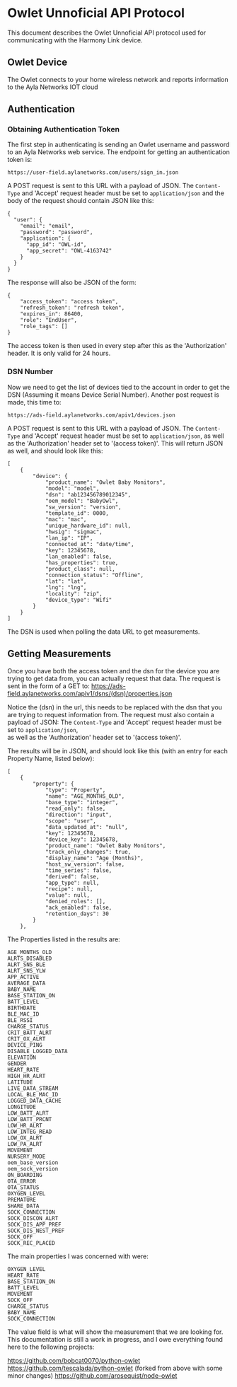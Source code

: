 # Owlet Unnoficial API Protocol

This document describes the Owlet Unnoficial API protocol used for communicating
with the Harmony Link device.

## Owlet Device

The Owlet connects to your home wireless network and reports information to the Ayla Networks IOT cloud

## Authentication

### Obtaining Authentication Token

The first step in authenticating is sending an Owlet username and password to
an Ayla Networks web service. The endpoint for getting an authentication token is:

    https://user-field.aylanetworks.com/users/sign_in.json

A POST request is sent to this URL with a payload of JSON. The `Content-Type` and 'Accept' 
request header must be set to `application/json` and the body of
the request should contain JSON like this:

    {
      "user": {
        "email": "email",
        "password": "password",
        "application": {
          "app_id": "OWL-id",
          "app_secret": "OWL-4163742"
        }
      }
    }

The response will also be JSON of the form:

    {
        "access_token": "access token",
        "refresh_token": "refresh token",
        "expires_in": 86400,
        "role": "EndUser",
        "role_tags": []
    }

The access token is then used in every step after this as the 'Authorization' header. It is only valid for 24 hours. 

### DSN Number

Now we need to get the list of devices tied to the account in order to get the DSN (Assuming it means Device Serial Number). 
Another post request is made, this time to: 

    https://ads-field.aylanetworks.com/apiv1/devices.json

A POST request is sent to this URL with a payload of JSON. The `Content-Type` and 'Accept' 
request header must be set to `application/json`,  as well as the 'Authorization' header set to '(access token)'.
This will return JSON as well, and should look like this:

	[
        {
            "device": {
                "product_name": "Owlet Baby Monitors",
                "model": "model",
                "dsn": "ab123456789012345",
                "oem_model": "BabyOwl",
                "sw_version": "version",
                "template_id": 0000,
                "mac": "mac",
                "unique_hardware_id": null,
                "hwsig": "sigmac",
                "lan_ip": "IP",
                "connected_at": "date/time",
                "key": 12345678,
                "lan_enabled": false,
                "has_properties": true,
                "product_class": null,
                "connection_status": "Offline",
                "lat": "lat",
                "lng": "lng",
                "locality": "zip",
                "device_type": "Wifi"
            }
        }
    ]

The DSN is used when polling the data URL to get measurements.

## Getting Measurements

Once you have both the access token and the dsn for the device you are trying to get data from, you can actually request that data. 
The request is sent in the form of a GET to:
    https://ads-field.aylanetworks.com/apiv1/dsns/(dsn)/properties.json

Notice the (dsn) in the url, this needs to be replaced with the dsn that you are trying to request information from. The request
must also contain a payload of JSON: The `Content-Type` and 'Accept' request header must be set to `application/json`,  
as well as the 'Authorization' header set to '(access token)'.

The results will be in JSON, and should look like this (with an entry for each Property Name, listed below):

	[
        {
            "property": {
                "type": "Property",
                "name": "AGE_MONTHS_OLD",
                "base_type": "integer",
                "read_only": false,
                "direction": "input",
                "scope": "user",
                "data_updated_at": "null",
                "key": 12345678,
                "device_key": 12345678,
                "product_name": "Owlet Baby Monitors",
                "track_only_changes": true,
                "display_name": "Age (Months)",
                "host_sw_version": false,
                "time_series": false,
                "derived": false,
                "app_type": null,
                "recipe": null,
                "value": null,
                "denied_roles": [],
                "ack_enabled": false,
                "retention_days": 30
            }
        },

The Properties listed in the results are:

	AGE_MONTHS_OLD
    ALRTS_DISABLED
    ALRT_SNS_BLE
    ALRT_SNS_YLW
    APP_ACTIVE
    AVERAGE_DATA
    BABY_NAME
    BASE_STATION_ON
    BATT_LEVEL
    BIRTHDATE
    BLE_MAC_ID
    BLE_RSSI
    CHARGE_STATUS
    CRIT_BATT_ALRT
    CRIT_OX_ALRT
    DEVICE_PING
    DISABLE_LOGGED_DATA
    ELEVATION
    GENDER
    HEART_RATE
    HIGH_HR_ALRT
    LATITUDE
    LIVE_DATA_STREAM
    LOCAL_BLE_MAC_ID
    LOGGED_DATA_CACHE
    LONGITUDE
    LOW_BATT_ALRT
    LOW_BATT_PRCNT
    LOW_HR_ALRT
    LOW_INTEG_READ
    LOW_OX_ALRT
    LOW_PA_ALRT
    MOVEMENT
    NURSERY_MODE
    oem_base_version
    oem_sock_version
    ON_BOARDING
    OTA_ERROR
    OTA_STATUS
    OXYGEN_LEVEL
    PREMATURE
    SHARE_DATA
    SOCK_CONNECTION
    SOCK_DISCON_ALRT
    SOCK_DIS_APP_PREF
    SOCK_DIS_NEST_PREF
    SOCK_OFF
    SOCK_REC_PLACED

The main properties I was concerned with were: 

	OXYGEN_LEVEL
    HEART_RATE
    BASE_STATION_ON
    BATT_LEVEL
    MOVEMENT
    SOCK_OFF
    CHARGE_STATUS
    BABY_NAME
    SOCK_CONNECTION
	
The value field is what will show the measurement that we are looking for. This documentation is still a work in progress, and I 
owe everything found here to the following projects:

https://github.com/bobcat0070/python-owlet
https://github.com/tescalada/python-owlet (forked from above with some minor changes)
https://github.com/arosequist/node-owlet